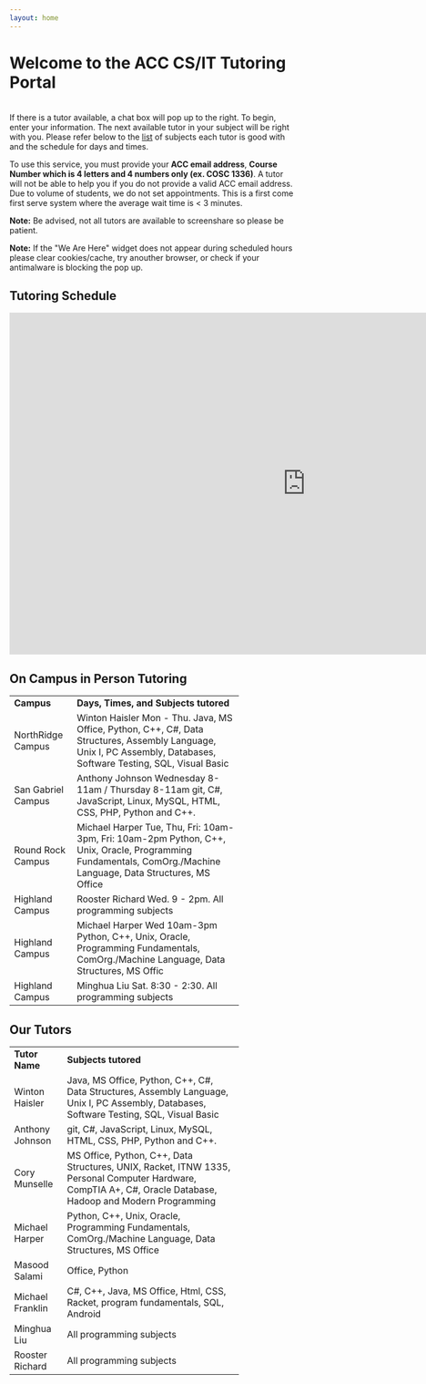 ```yaml
---
layout: home
---
```


# Welcome to the ACC CS/IT Tutoring Portal
<div id="tutoring-available"> &nbsp; </div>
If there is a tutor available, a chat box will pop up to the right. To begin,
enter your information. The next available tutor in your subject will be right
with you. Please refer below to the <a href="#Table">list</a> of subjects each tutor is good with and the schedule for days and times.

To use this service, you must provide your __ACC email address__, __Course Number which is 4 letters and 4 numbers only (ex. COSC 1336)__. A tutor will
not be able to help you if you do not provide a valid ACC email address. 
Due to volume of students, we do not set appointments. 
This is a first come first serve system where the average wait time is < 3 minutes.

<b>Note:</b> Be advised, not all tutors are available to screenshare so please be patient.

<b>Note:</b> If the "We Are Here" widget does not appear during scheduled hours please clear cookies/cache, try anouther browser, or check if your antimalware is blocking the pop up.

## Tutoring Schedule

<iframe src="https://calendar.google.com/calendar/b/2/embed?height=600&amp;wkst=2&amp;bgcolor=%238E24AA&amp;ctz=America%2FChicago&amp;src=Zy5hdXN0aW5jYy5lZHVfdjNtdWJqOW9iMmt1dnRvMjRqamZ0Nmk0bmNAZ3JvdXAuY2FsZW5kYXIuZ29vZ2xlLmNvbQ&amp;color=%23F4511E&amp;mode=WEEK&amp;showTitle=0&amp;showNav=0&amp;showTabs=0&amp;showPrint=0&amp;showDate=0&amp;showCalendars=0" style="border-width:0" width="1040" height="600" frameborder="0" scrolling="no"></iframe>

## On Campus in Person Tutoring

<table id="Table" style="width: 80%">
<tr>
<td><b>Campus</b></td><td><b>Days, Times, and Subjects tutored</b></td>
</tr>
<tr><td>NorthRidge Campus</td><td>Winton Haisler Mon - Thu.  Java, MS Office, Python, C++, C#, Data Structures, Assembly Language, Unix I, PC Assembly, Databases, Software Testing, SQL, Visual Basic</td></tr>
<tr><td>San Gabriel Campus</td><td>Anthony Johnson Wednesday 8-11am / Thursday 8-11am  git, C#, JavaScript, Linux, MySQL, HTML, CSS, PHP, Python and C++.</td></tr>
<tr><td>Round Rock Campus</td><td>Michael Harper Tue, Thu, Fri: 10am-3pm, Fri: 10am-2pm Python, C++, Unix, Oracle, Programming Fundamentals, ComOrg./Machine Language, Data Structures, MS Office</td></tr>
<tr><td>Highland Campus</td><td>Rooster Richard Wed. 9 - 2pm. All programming subjects</td></tr>
<tr><td>Highland Campus</td><td>Michael Harper Wed 10am-3pm Python, C++, Unix, Oracle, Programming Fundamentals, ComOrg./Machine Language, Data Structures, MS Offic</td></tr>
<tr><td>Highland Campus</td><td>Minghua Liu Sat. 8:30 - 2:30. All programming subjects</td></tr>
</table>

## Our Tutors

<table id="Table" style="width: 80%">
<tr>
<td><b>Tutor Name</b></td><td><b>Subjects tutored</b></td>
</tr>
<tr><td>Winton Haisler</td><td>Java, MS Office, Python, C++, C#, Data Structures, Assembly Language, Unix I, PC Assembly, Databases, Software Testing, SQL, Visual Basic</td></tr>
<tr><td>Anthony Johnson</td><td>git, C#, JavaScript, Linux, MySQL, HTML, CSS, PHP, Python and C++.</td></tr>
<tr><td>Cory Munselle</td><td>MS Office, Python, C++, Data Structures, UNIX, Racket, ITNW 1335, Personal Computer Hardware, CompTIA A+, C#, Oracle Database, Hadoop and Modern Programming</td></tr>
<tr><td>Michael Harper</td><td>Python, C++, Unix, Oracle, Programming Fundamentals, ComOrg./Machine Language, Data Structures, MS Office</td></tr>
<tr><td>Masood Salami</td><td>Office, Python</td></tr>
<tr><td>Michael Franklin</td><td>C#, C++, Java, MS Office, Html, CSS, Racket, program fundamentals, SQL, Android</td></tr>
<tr><td>Minghua Liu</td><td>All programming subjects</td></tr>
<tr><td>Rooster Richard</td><td>All programming subjects</td></tr>
</table>
